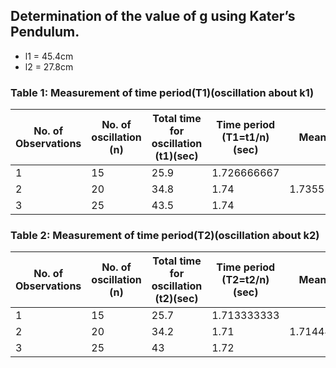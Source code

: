## Determination of the value of g using Kater’s Pendulum.



* l1 = 45.4cm
* l2 = 27.8cm


### Table 1: Measurement of time period(T1)(oscillation about k1)


No. of  Observations|No. of oscillation (n)|Total time for oscillation (t1)(sec)|Time period (T1=t1/n)(sec)|Mean(T1)
--------------------|----------------------|------------------------------------|--------------------------|-----------
1                   |15                    |25.9                                |1.726666667               |
2                   |20                    |34.8                                |1.74                      |1.735555556
3                   |25                    |43.5                                |1.74                      |


### Table 2: Measurement of time period(T2)(oscillation about k2)


No. of  Observations|No. of oscillation (n)|Total time for oscillation (t2)(sec)|Time period (T2=t2/n)(sec)|Mean(T2)
--------------------|----------------------|------------------------------------|--------------------------|-----------
1                   |15                    |25.7                                |1.713333333               |
2                   |20                    |34.2                                |1.71                      |1.714444444
3                   |25                    |43                                  |1.72                      |



